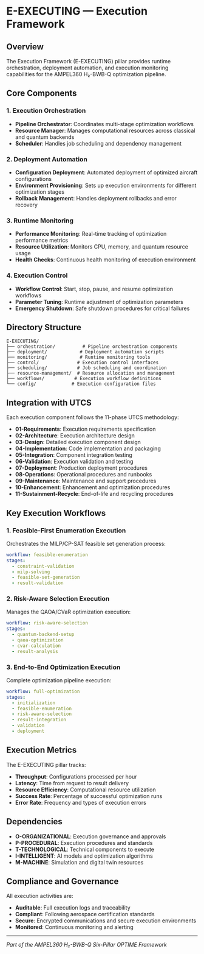 # E-EXECUTING — Execution Framework

## Overview

The Execution Framework (E-EXECUTING) pillar provides runtime orchestration, deployment automation, and execution monitoring capabilities for the AMPEL360 H₂-BWB-Q optimization pipeline.

## Core Components

### 1. Execution Orchestration
- **Pipeline Orchestrator**: Coordinates multi-stage optimization workflows
- **Resource Manager**: Manages computational resources across classical and quantum backends
- **Scheduler**: Handles job scheduling and dependency management

### 2. Deployment Automation
- **Configuration Deployment**: Automated deployment of optimized aircraft configurations
- **Environment Provisioning**: Sets up execution environments for different optimization stages
- **Rollback Management**: Handles deployment rollbacks and error recovery

### 3. Runtime Monitoring
- **Performance Monitoring**: Real-time tracking of optimization performance metrics
- **Resource Utilization**: Monitors CPU, memory, and quantum resource usage
- **Health Checks**: Continuous health monitoring of execution environment

### 4. Execution Control
- **Workflow Control**: Start, stop, pause, and resume optimization workflows
- **Parameter Tuning**: Runtime adjustment of optimization parameters
- **Emergency Shutdown**: Safe shutdown procedures for critical failures

## Directory Structure

```
E-EXECUTING/
├── orchestration/          # Pipeline orchestration components
├── deployment/            # Deployment automation scripts
├── monitoring/            # Runtime monitoring tools
├── control/              # Execution control interfaces
├── scheduling/           # Job scheduling and coordination
├── resource-management/  # Resource allocation and management
├── workflows/           # Execution workflow definitions
└── config/             # Execution configuration files
```

## Integration with UTCS

Each execution component follows the 11-phase UTCS methodology:
- **01-Requirements**: Execution requirements specification
- **02-Architecture**: Execution architecture design
- **03-Design**: Detailed execution component design
- **04-Implementation**: Code implementation and packaging
- **05-Integration**: Component integration testing
- **06-Validation**: Execution validation and testing
- **07-Deployment**: Production deployment procedures
- **08-Operations**: Operational procedures and runbooks
- **09-Maintenance**: Maintenance and support procedures
- **10-Enhancement**: Enhancement and optimization procedures
- **11-Sustainment-Recycle**: End-of-life and recycling procedures

## Key Execution Workflows

### 1. Feasible-First Enumeration Execution
Orchestrates the MILP/CP-SAT feasible set generation process:
```yaml
workflow: feasible-enumeration
stages:
  - constraint-validation
  - milp-solving
  - feasible-set-generation
  - result-validation
```

### 2. Risk-Aware Selection Execution
Manages the QAOA/CVaR optimization execution:
```yaml
workflow: risk-aware-selection
stages:
  - quantum-backend-setup
  - qaoa-optimization
  - cvar-calculation
  - result-analysis
```

### 3. End-to-End Optimization Execution
Complete optimization pipeline execution:
```yaml
workflow: full-optimization
stages:
  - initialization
  - feasible-enumeration
  - risk-aware-selection
  - result-integration
  - validation
  - deployment
```

## Execution Metrics

The E-EXECUTING pillar tracks:
- **Throughput**: Configurations processed per hour
- **Latency**: Time from request to result delivery
- **Resource Efficiency**: Computational resource utilization
- **Success Rate**: Percentage of successful optimization runs
- **Error Rate**: Frequency and types of execution errors

## Dependencies

- **O-ORGANIZATIONAL**: Execution governance and approvals
- **P-PROCEDURAL**: Execution procedures and standards
- **T-TECHNOLOGICAL**: Technical components to execute
- **I-INTELLIGENT**: AI models and optimization algorithms
- **M-MACHINE**: Simulation and digital twin resources

## Compliance and Governance

All execution activities are:
- **Auditable**: Full execution logs and traceability
- **Compliant**: Following aerospace certification standards
- **Secure**: Encrypted communications and secure execution environments
- **Monitored**: Continuous monitoring and alerting

---

*Part of the AMPEL360 H₂-BWB-Q Six-Pillar OPTIME Framework*